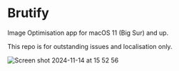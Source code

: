 # Brutify
Image Optimisation app for macOS 11 (Big Sur) and up.

This repo is for outstanding issues and localisation only.

![Screen shot 2024-11-14 at 15 52 56](https://github.com/user-attachments/assets/080e45cb-ad82-44da-a1de-9ec21d057bb6)
